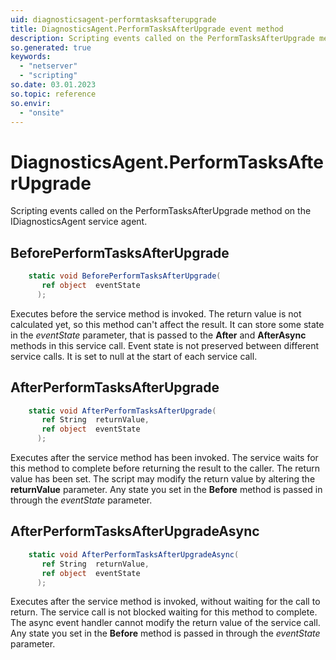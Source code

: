 ```yaml
---
uid: diagnosticsagent-performtasksafterupgrade
title: DiagnosticsAgent.PerformTasksAfterUpgrade event method
description: Scripting events called on the PerformTasksAfterUpgrade method on the DiagnosticsAgent service agent.
so.generated: true
keywords:
  - "netserver"
  - "scripting"
so.date: 03.01.2023
so.topic: reference
so.envir:
  - "onsite"
---
```

# DiagnosticsAgent.PerformTasksAfterUpgrade

Scripting events called on the <see cref='M:SuperOffice.CRM.Services.IDiagnosticsAgent.PerformTasksAfterUpgrade'>PerformTasksAfterUpgrade</see> method on the <see cref='IDiagnosticsAgent'>IDiagnosticsAgent</see>  service agent.

## BeforePerformTasksAfterUpgrade
```cs
    static void BeforePerformTasksAfterUpgrade(
       ref object  eventState
      );
```
Executes before the service method is invoked.
The return value is not calculated yet, so this method can't affect the result.
It can store some state in the *eventState* parameter, that is passed to the **After** and **AfterAsync** methods in this service call.
Event state is not preserved between different service calls. It is set to null at the start of each service call.
## AfterPerformTasksAfterUpgrade
```cs
    static void AfterPerformTasksAfterUpgrade(
       ref String  returnValue,
       ref object  eventState
      );
```
Executes after the service method has been invoked. The service waits for this method to complete before returning the result to the caller.
The return value has been set. The script may modify the return value by altering the **returnValue** parameter.
Any state you set in the **Before** method is passed in through the *eventState* parameter.
## AfterPerformTasksAfterUpgradeAsync
```cs
    static void AfterPerformTasksAfterUpgradeAsync(
       ref String  returnValue,
       ref object  eventState
      );
```
Executes after the service method is invoked, without waiting for the call to return.
The service call is not blocked waiting for this method to complete.
The async event handler cannot modify the return value of the service call.
Any state you set in the **Before** method is passed in through the *eventState* parameter.

